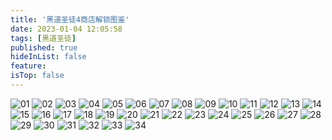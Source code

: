 ```yaml
---
title: '黑道圣徒4商店解锁图鉴'
date: 2023-01-04 12:05:58
tags: [黑道圣徒]
published: true
hideInList: false
feature: 
isTop: false
---
```

![01](https://s1.ax1x.com/2023/01/04/pSFeOl8.png)
![02](https://s1.ax1x.com/2023/01/04/pSFeX6S.png)
![03](https://s1.ax1x.com/2023/01/04/pSFejOg.png)
![04](https://s1.ax1x.com/2023/01/04/pSFexmQ.png)
![05](https://s1.ax1x.com/2023/01/04/pSFezwj.png)
![06](https://s1.ax1x.com/2023/01/04/pSFmPf0.png)
![07](https://s1.ax1x.com/2023/01/04/pSFmCYq.png)
![08](https://s1.ax1x.com/2023/01/04/pSFmA6U.png)
![09](https://s1.ax1x.com/2023/01/04/pSFmFpV.png)
![10](https://s1.ax1x.com/2023/01/04/pSFmklT.png)
![11](https://s1.ax1x.com/2023/01/04/pSFmukR.jpg)
![12](https://s1.ax1x.com/2023/01/04/pSFmMfx.png)
![13](https://s1.ax1x.com/2023/01/04/pSFmm79.jpg)
![14](https://s1.ax1x.com/2023/01/04/pSFme0J.jpg)
![15](https://s1.ax1x.com/2023/01/04/pSFmZm4.jpg)
![16](https://s1.ax1x.com/2023/01/11/pSny1Zn.png)
![17](https://s1.ax1x.com/2023/01/11/pSnyMrj.png)
![18](https://s1.ax1x.com/2023/01/11/pSnyQqs.png)
![19](https://s1.ax1x.com/2023/01/11/pSnynxg.jpg)
![20](https://s1.ax1x.com/2023/01/11/pSnymRS.jpg)
![21](https://s1.ax1x.com/2023/01/11/pSny3aq.png)
![22](https://s1.ax1x.com/2023/01/11/pSny8I0.png)
![23](https://s1.ax1x.com/2023/01/11/pSnyJiV.png)
![24](https://s1.ax1x.com/2023/01/11/pSnyYGT.png)
![25](https://s1.ax1x.com/2023/01/11/pSnytRU.png)
![26](https://s1.ax1x.com/2023/01/11/pSnyNzF.png)
![27](https://s1.ax1x.com/2023/01/11/pSnyaM4.png)
![28](https://s1.ax1x.com/2023/01/11/pSnydsJ.png)
![29](https://s1.ax1x.com/2023/01/11/pSnyBZR.png)
![30](https://s1.ax1x.com/2023/01/11/pSnywL9.png)
![31]()
![32]()
![33]()
![34]()